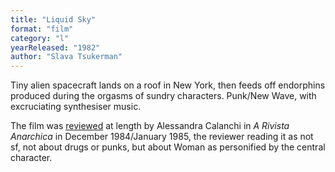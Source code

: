 ```yaml
---
title: "Liquid Sky"
format: "film"
category: "l"
yearReleased: "1982"
author: "Slava Tsukerman"
---
```

Tiny alien spacecraft lands on a roof in New York, then feeds off endorphins produced during the orgasms of sundry characters. Punk/New Wave, with excruciating synthesiser music.

The film was <a href="http://www.arivista.org/index.php?nr=124&pag=124_17.html&key=fantascienza = https://www-arivista-org.translate.goog/index.php?nr=124&pag=124_17.html&key=fantascienza&_x_tr_sch=http&_x_tr_sl=auto&_x_tr_tl=en&_x_tr_hl=en&_x_tr_pto=wapphttps://start.duckdu">reviewed</a> at length by Alessandra Calanchi in _A Rivista Anarchica_ in December 1984/January 1985, the reviewer reading it as not sf, not about drugs or punks, but about Woman as personified by the central character.

